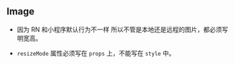 ## Image
 
* 因为 RN 和小程序默认行为不一样 所以不管是本地还是远程的图片，都必须写明宽高。

* `resizeMode` 属性必须写在 `props` 上，不能写在 `style` 中。